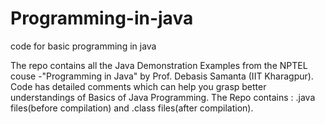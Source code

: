 # Programming-in-java
code for basic programming in java

The repo contains all the Java Demonstration Examples from the NPTEL couse -"Programming in Java" by Prof. Debasis Samanta (IIT Kharagpur).
Code has detailed comments which can help you grasp better understandings of Basics of Java Programming.
The Repo contains : .java files(before compilation) and .class files(after compilation).
